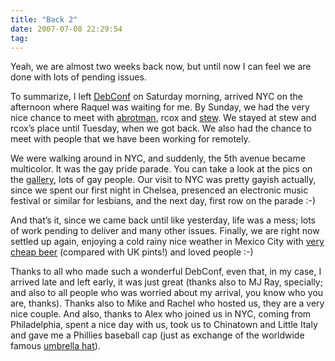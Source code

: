```yaml
---
title: "Back 2"
date: 2007-07-08 22:29:54
tag: 
---
```

<p>Yeah, we are almost two weeks back now, but until now I can feel we are done with lots of pending issues.
</p>
<p>
To summarize, I left <a href="http://debconf7.debconf.org/" target="_blank">DebConf</a> on Saturday morning, arrived NYC on the afternoon where Raquel was waiting for me. By Sunday, we had the very nice chance to meet with <a href="http://damog.net/files/pics/abrotman-cakebutt.jpg" target="_blank">abrotman</a>, rcox and <a href="http://vireo.org/%7Estew/blog" target="_blank">stew</a>. We stayed at stew and rcox’s place until Tuesday, when we got back. We also had the chance to meet with people that we have been working for remotely.

We were walking around in NYC, and suddenly, the 5th avenue became multicolor. It was the gay pride parade. You can take a look at the pics on the <a href="http://damog.net/gallery" target="_blank">gallery</a>, lots of gay people. Our visit to NYC was pretty gayish actually, since we spent our first night in Chelsea, presenced an electronic music festival or similar for lesbians, and the next day, first row on the parade :-)
</p>
<p align="left">And that’s it, since we came back until like yesterday, life was a mess; lots of work pending to deliver and many other issues. Finally, we are right now settled up again, enjoying a cold rainy nice weather in Mexico City with <a href="http://damog.net/files/pics/victoria.jpg" target="_blank">very cheap beer</a> (compared with UK pints!) and loved people :-)</p>
<p>
Thanks to all who made such a wonderful DebConf, even that, in my case, I arrived late and left early, it was just great (thanks also to MJ Ray, specially; and also to all people who was worried about my arrival, you know who you are, thanks). Thanks also to Mike and Rachel who hosted us, they are a very nice couple. And also, thanks to Alex who joined us in NYC, coming from Philadelphia, spent a nice day with us, took us to Chinatown and Little Italy and gave me a Phillies baseball cap (just as exchange of the worldwide famous <a href="http://damog.net/files/pics/abrotman.jpg" target="_blank">umbrella hat</a>). </p>
